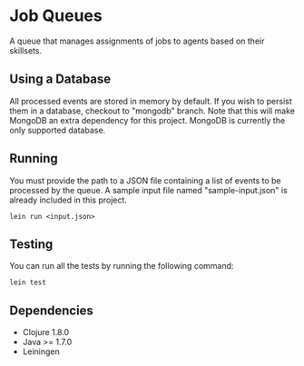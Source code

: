# Job Queues

A queue that manages assignments of jobs to agents based on their skillsets.

## Using a Database

All processed events are stored in memory by default. If you wish to persist them in a database, checkout to "mongodb" branch. Note that this will make MongoDB an extra dependency for this project. MongoDB is currently the only supported database.

## Running

You must provide the path to a JSON file containing a list of events to be processed by the queue. A sample input file named "sample-input.json" is already included in this project.

```
lein run <input.json>
```

## Testing

You can run all the tests by running the following command:

```
lein test
```

## Dependencies

* Clojure 1.8.0
* Java >= 1.7.0
* Leiningen